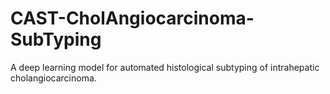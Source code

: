 # CAST-CholAngiocarcinoma-SubTyping
A deep learning model for automated histological subtyping of intrahepatic cholangiocarcinoma.
